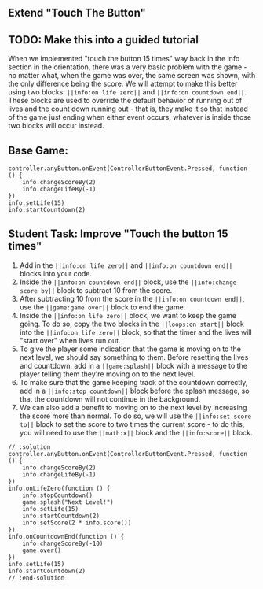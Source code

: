 ## Extend "Touch The Button"

## TODO: Make this into a guided tutorial

When we implemented "touch the button 15 times" way back in the info section in the orientation, there was a very basic problem with the game - no matter what, when the game was over, the same screen was shown, with the only difference being the score. We will attempt to make this better using two blocks: ``||info:on life zero||`` and ``||info:on countdown end||``. These blocks are used to override the default behavior of running out of lives and the count down running out - that is, they make it so that instead of the game just ending when either event occurs, whatever is inside those two blocks will occur instead.

## Base Game:
```blocks
controller.anyButton.onEvent(ControllerButtonEvent.Pressed, function () {
    info.changeScoreBy(2)
    info.changeLifeBy(-1)
})
info.setLife(15)
info.startCountdown(2)
```

## Student Task: Improve "Touch the button 15 times"
1. Add in the ``||info:on life zero||`` and ``||info:on countdown end||`` blocks into your code.
2. Inside the ``||info:on countdown end||`` block, use the ``||info:change score by||`` block to subtract 10 from the score.
3. After subtracting 10 from the score in the ``||info:on countdown end||``, use the ``||game:game over||`` block to end the game.
4. Inside the ``||info:on life zero||`` block, we want to keep the game going. To do so, copy the two blocks in the ``||loops:on start||`` block into the ``||info:on life zero||`` block, so that the timer and the lives will "start over" when lives run out.
5. To give the player some indication that the game is moving on to the next level, we should say something to them. Before resetting the lives and countdown, add in a ``||game:splash||`` block with a message to the player telling them they're moving on to the next level.
6. To make sure that the game keeping track of the countdown correctly, add in a ``||info:stop countdown||`` block before the splash message, so that the countdown will not continue in the background.
7. We can also add a benefit to moving on to the next level by increasing the score more than normal. To do so, we will use the ``||info:set score to||`` block to set the score to two times the current score - to do this, you will need to use the ``||math:x||`` block and the ``||info:score||`` block.

```blocks
// :solution
controller.anyButton.onEvent(ControllerButtonEvent.Pressed, function () {
    info.changeScoreBy(2)
    info.changeLifeBy(-1)
})
info.onLifeZero(function () {
    info.stopCountdown()
    game.splash("Next Level!")
    info.setLife(15)
    info.startCountdown(2)
    info.setScore(2 * info.score())
})
info.onCountdownEnd(function () {
    info.changeScoreBy(-10)
    game.over()
})
info.setLife(15)
info.startCountdown(2)
// :end-solution
```